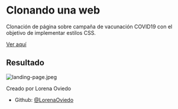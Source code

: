 # Clonando una web
Clonación de página sobre campaña de vacunación COVID19 con el objetivo de implementar estilos CSS.

[Ver aquí](http://campana-vacunacion.atwebpages.com/) 

## Resultado
![landing-page.jpeg](https://github.com/LorenaOviedo/maquetado-pagina-vacunacion/blob/main/images/resultado-clonacion.jpeg)

Creado por Lorena Oviedo
* Github: [@LorenaOviedo](https://github.com/LorenaOviedo)
